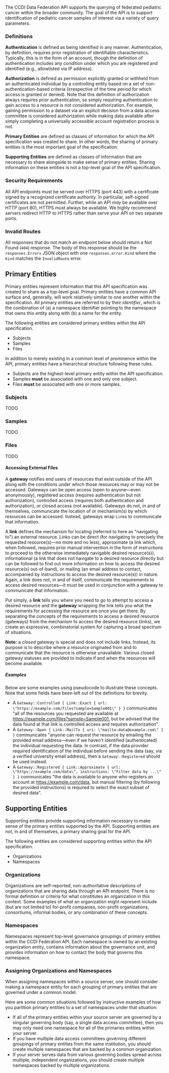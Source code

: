 The CCDI Data Federation API supports the querying of
federated pediatric cancer within the broader community. The goal of the API
is to support identification of pediatric cancer samples of interest via a
variety of query parameters.

### Definitions

**Authentication** is defined as being identified in any manner.
Authentication, by definition, requires prior registration of identifiable
characteristics. Typically, this is in the form of an account, though the
definition of authentication includes any condition under which you are
registered and identified (e.g., allowlisted via IP address).

**Authorization** is defined as permission explicitly granted or withheld from
an authenticated individual by a controlling entity based on a set of
non-authentication-based criteria (irrespective of the time period for which
access is granted or denied). Note that this definition of authorization always
requires prior authentication, so simply requiring authentication to gain
access to a resource is not considered authorization. For example, gaining
permission to a dataset via an explicit decision from a data access committee
is considered authorization while making data available after simply completing
a universally accessible account registration process is not.

**Primary Entities** are defined as classes of information for which the API
specification was created to share. In other words, the sharing of primary 
entities is the most important goal of the specification.

**Supporting Entities** are defined as classes of information that are necessary
to share alongside to make sense of primary entities. Sharing information on
these entities is not a top-level goal of the API specification.

### Security Requirements

All API endpoints must be served over HTTPS (port 443) with a certificate signed
by a recognized certificate authority. In particular, self-signed certificates
are not permitted. Further, while an API _may_ be available over HTTP (port 80),
HTTPS must always be available. We highly recommend servers redirect HTTP to
HTTPS rather than serve your API on two separate ports.

### Invalid Routes

All responses that do not match an endpoint below should return a Not Found 
(`404`) response. The body of this response should be the `responses.Errors` 
JSON object with one `responses.error.Kind` where the `Kind` matches the 
`InvalidRoute` error.

## Primary Entities

Primary entities represent information that this API specification was created
to share as a top-level goal. Primary entities have a common API surface and,
generally, will work relatively similar to one another within the specification.
All primary entities are referred to by their _identifier_, which is the
combination of (a) a namespace identifier pointing to the namespace that owns
this entity along with (b) a name for the entity.

The following entities are considered primary entities within the API
specification.

- Subjects
- Samples
- Files


In addition to merely existing in a common level of prominence within the API,
primary entities have a hierarchical structure following these rules.

- Subjects are the highest-level primary entity within the API specification.
- Samples **must** be associated with one and only one subject.
- Files **must** be associated with one or more samples.

### Subjects

TODO

### Samples

TODO

### Files

TODO

#### Accessing External Files

A **gateway** notifies end users of resources that exist outside of the API
along with the conditions under which those resources may or may not be
accessed. Gateways can be open access (open to anyone—even anonymously),
registered access (requires authentication but not authorization),
controlled access (requires both authentication and authorization), or
closed access (not available). Gateways do not, in and of themselves,
communicate the location of or mechanism(s) by which resources can be accessed.
Instead, gateways wrap `Link`s to communicate that information.

A **link** defines the mechanism for locating (referred to here as \"navigating
to\") an external resource. Links can be direct (for navigating to precisely the
requested resource(s)—no more and no less), approximate (a link which, when
followed, requires prior manual intervention in the form of instructions to
proceed to the otherwise immediately navigable desired resource(s)),
informational (a link that does not navigate to a desired resource directly but
can be followed to find out more information on how to access the desired
resource(s) out-of-band), or mailing (an email address to contact, accompanied
by instructions to access the desired resource(s)) in nature.
Again, a link does not, in and of itself, communicate the requirements to
access desired resources—it must be used in conjunction with a gateway to
communicate that information.

Put simply, a **link** tells you where you need to go to attempt to access a
desired resource and the **gateway** wrapping the link tells you what the
requirements for accessing the resource are once you get there. By separating
the concepts of the requirements to access a desired resource (gateways) from
the mechanism to access the desired resource (links), we create an expressive,
combinatorial system for capturing a broad spectrum of situations.

**Note:** a _closed_ gateway is special and does not include links. Instead, 
its purpose is to describe where a resource originated from and to communicate
that the resource is otherwise unavailable. Various closed gateway statuses are
provided to indicate if and when the resources will become available.

##### Examples

Below are some examples using pseudocode to illustrate these concepts. Note
that some fields have been left out of the definitions for brevity.

* A `Gateway::Controlled { Link::Exact { url: 
  \"https://example.com/files?sample=Sample001\" } }` communicates \"all of the
  resources you requested are available at 
  https://example.com/files?sample=Sample001, but be advised that the data found
  at that link is controlled access and requires authorization\".
* A `Gateway::Open { Link::MailTo { uri: \"mailto:data@example.com\" } }`
  communicates \"anyone can request the resource by emailing the provided email
  address—even if we haven't identified (authenticated) the individual
  requesting the data. In contrast, if the data provider required
  identification of the individual before sending the data (say, via a verified
  university email address), then a `Gateway::Registered` should be used
  instead. 
* A `Gateway::Registered { Link::Approximate { url: 
  \"https://example.com/data\", instructions: \"Filter data by ...\" } }`
  communicates \"the data is available to anyone who registers an account at
  https://example.com/data, but manual filtering (by following the provided
  instructions) is required to select the exact subset of desired data\".

## Supporting Entities

Supporting entities provide supporting information necessary to make sense of
the primary entities supported by the API. Supporting entities are not, in and
of themselves, a primary sharing goal for the API.

The following entities are considered supporting entities within the API
specification.

- Organizations
- Namespaces

### Organizations

Organizations are self-reported, non-authoritative descriptions of organizations
that are sharing data through an API endpoint. There is no formal definition or
criteria for what constitutes an organization in this context. Some examples of
what an organization might represent include (but are not limited to) 
for-profit companies, non-profit organizations, consortiums, informal bodies, or
any combination of these concepts.

### Namespaces

Namespaces represent top-level governance groupings of primary entities within
the CCDI Federation API. Each namespace is owned by an existing
organization entity, contains information about the governance unit, and 
provides information on how to contact the body that governs this namespace.

### Assigning Organizations and Namespaces

When assigning namespaces within a source server, one should consider making a
namespace entity for each grouping of primary entities that are governed under
a common model. 

Here are some common situations followed by instructive examples of how you
partition primary entities to a set of namespaces under that situation:

- If all of the primary entities within your source server are governed by a
  singular governing body (say, a single data access committee), then you may
  only need one namespace for all of the primaries entities within your server.
- If you have multiple data access committees governing different groupings of
  primary entities from the same institution, you should create multiple 
  namespaces that are backed by a common organization.
- If your server serves data from various governing bodies spread across
  multiple, independent organizations, you should create multiple namespaces
  backed by multiple organizations.
